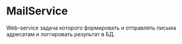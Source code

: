 # MailService
Web-service  задача которого формировать и отправлять письма адресатам и логгировать результат в БД.
